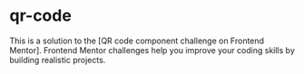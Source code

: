 # qr-code
This is a solution to the [QR code component challenge on Frontend Mentor]. Frontend Mentor challenges help you improve your coding skills by building realistic projects.
